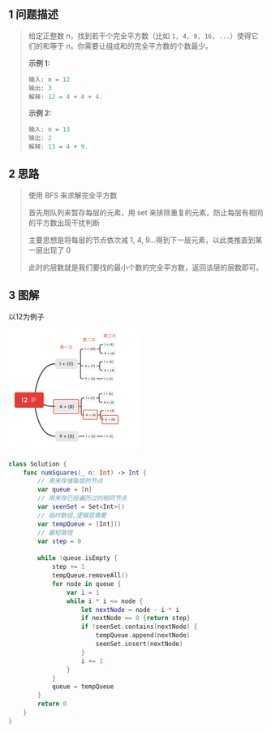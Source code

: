 ## 1 问题描述

> 给定正整数 *n*，找到若干个完全平方数（比如 `1, 4, 9, 16, ...`）使得它们的和等于 *n*。你需要让组成和的完全平方数的个数最少。
>
> **示例 1:**
>
> ```swift
> 输入: n = 12
> 输出: 3 
> 解释: 12 = 4 + 4 + 4.
> ```
>
> **示例 2:**
>
> ```swift
> 输入: n = 13
> 输出: 2
> 解释: 13 = 4 + 9.
> ```

## 2 思路

> 使用 BFS 来求解完全平方数
>
> 首先用队列来暂存每层的元素，用 set 来排除重复的元素，防止每层有相同的平方数出现干扰判断
>
> 主要思想是将每层的节点依次减 1, 4, 9...得到下一层元素，以此类推直到某一层出现了 0
>
> 此时的层数就是我们要找的最小个数的完全平方数，返回该层的层数即可。



## 3 图解

以12为例子

<img src="(1)%E5%AE%8C%E5%85%A8%E5%B9%B3%E6%96%B9%E6%95%B0.assets/aaaaa-1925788.png" alt="aaaaa" style="zoom:25%;" />

```swift
class Solution {
    func numSquares(_ n: Int) -> Int {
      	// 用来存储每层的节点
        var queue = [n]
      	// 用来存已经遍历过的相同节点
        var seenSet = Set<Int>()
      	// 临时数组,逻辑层需要
        var tempQueue = [Int]()
      	// 最短路径
        var step = 0

        while !queue.isEmpty {
            step += 1
            tempQueue.removeAll()
            for node in queue {
                var i = 1
                while i * i <= node {
                    let nextNode = node - i * i
                    if nextNode == 0 {return step}
                    if !seenSet.contains(nextNode) {
                        tempQueue.append(nextNode)
                        seenSet.insert(nextNode)
                    }
                    i += 1
                }
            }
            queue = tempQueue
        }
        return 0
    }
}
```



